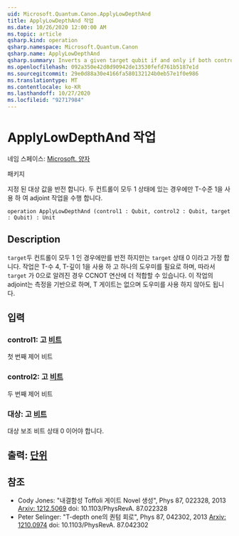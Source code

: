 ```yaml
---
uid: Microsoft.Quantum.Canon.ApplyLowDepthAnd
title: ApplyLowDepthAnd 작업
ms.date: 10/26/2020 12:00:00 AM
ms.topic: article
qsharp.kind: operation
qsharp.namespace: Microsoft.Quantum.Canon
qsharp.name: ApplyLowDepthAnd
qsharp.summary: Inverts a given target qubit if and only if both control qubits are in the 1 state, with T-depth 1, using measurement to perform the adjoint operation.
ms.openlocfilehash: 092a350e42d8d90942de13530fefd761b5187e1d
ms.sourcegitcommit: 29e0d88a30e4166fa580132124b0eb57e1f0e986
ms.translationtype: MT
ms.contentlocale: ko-KR
ms.lasthandoff: 10/27/2020
ms.locfileid: "92717984"
---
```

# <a name="applylowdepthand-operation"></a>ApplyLowDepthAnd 작업

네임 스페이스: [Microsoft. 양자](xref:Microsoft.Quantum.Canon)

패키지 [](https://nuget.org/packages/)


지정 된 대상 값을 반전 합니다. 두 컨트롤이 모두 1 상태에 있는 경우에만 T-수준 1을 사용 하 여 adjoint 작업을 수행 합니다.

```qsharp
operation ApplyLowDepthAnd (control1 : Qubit, control2 : Qubit, target : Qubit) : Unit
```


## <a name="description"></a>Description

`target`두 컨트롤이 모두 1 인 경우에만를 반전 하지만는 `target` 상태 0 이라고 가정 합니다.  작업은 T-수 4, T-깊이 1을 사용 하 고 하나의 도우미를 필요로 하며, 따라서 `target` 가 0으로 알려진 경우 CCNOT 연산에 더 적합할 수 있습니다.  이 작업의 adjoint는 측정을 기반으로 하며, T 게이트는 없으며 도우미를 사용 하지 않아도 됩니다.

## <a name="input"></a>입력

### <a name="control1--qubit"></a>control1: 고 [비트](xref:microsoft.quantum.lang-ref.qubit)

첫 번째 제어 비트


### <a name="control2--qubit"></a>control2: 고 [비트](xref:microsoft.quantum.lang-ref.qubit)

두 번째 제어 비트


### <a name="target--qubit"></a>대상: 고 [비트](xref:microsoft.quantum.lang-ref.qubit)

대상 보조 비트 상태 0 이어야 합니다.



## <a name="output--unit"></a>출력: [단위](xref:microsoft.quantum.lang-ref.unit)



## <a name="references"></a>참조

- Cody Jones: "내결함성 Toffoli 게이트 Novel 생성", Phys 87, 022328, 2013 [Arxiv: 1212.5069](https://arxiv.org/abs/1212.5069) doi: 10.1103/PhysRevA. 87.022328
- Peter Selinger: "T-depth one의 퀀텀 회로", Phys 87, 042302, 2013 [Arxiv: 1210.0974](https://arxiv.org/abs/1210.0974) doi: 10.1103/PhysRevA. 87.042302